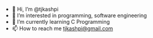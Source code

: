 - 👋 Hi, I’m @tjkashpi
- 👀 I’m interested in programming, software engineering
- 🌱 I’m currently learning C Programming
- 📫 How to reach me tjkashpi@gmail.com

<!---
tjkashpi/tjkashpi is a ✨ special ✨ repository because its `README.md` (this file) appears on your GitHub profile.
You can click the Preview link to take a look at your changes.
--->
